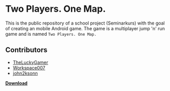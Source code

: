 # Two Players. One Map.
This is the public repository of a school project (Seminarkurs) with the goal of creating an mobile Android game.
The game is a multiplayer jump 'n' run game and is named `Two Players. One Map.`

## Contributors
* [TheLuckyGamer](https://github.com/TheLuckyGamer)
* [Workspace007](https://github.com/Workspace007)
* [john2ksonn](https://github.com/john2ksonn)

[**Download**](https://john2ksonn.github.io/TPOM)
